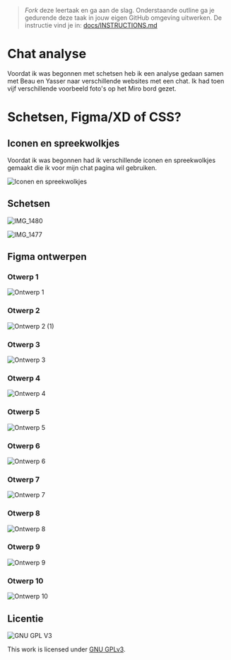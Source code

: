 > _Fork_ deze leertaak en ga aan de slag. Onderstaande outline ga je gedurende deze taak in jouw eigen GitHub omgeving uitwerken. De instructie vind je in: [docs/INSTRUCTIONS.md](docs/INSTRUCTIONS.md)

# Chat analyse
Voordat ik was begonnen met schetsen heb ik een analyse gedaan samen met Beau en Yasser naar verschillende websites met een chat. Ik had toen vijf verschillende voorbeeld foto's op het Miro bord gezet.

# Schetsen, Figma/XD of CSS?

## Iconen en spreekwolkjes
Voordat ik was begonnen had ik verschillende iconen en spreekwolkjes gemaakt die ik voor mijn chat pagina wil gebruiken.

![Iconen en spreekwolkjes](https://user-images.githubusercontent.com/69635977/170135573-a5fcaad7-ec1b-4a8f-a129-7aafd6c64087.png)

## Schetsen

![IMG_1480](https://user-images.githubusercontent.com/69635977/170208066-0455c380-2812-4974-98b0-fcce33df2daa.jpg)

![IMG_1477](https://user-images.githubusercontent.com/69635977/170208070-5a2a926e-93f5-46a2-8a50-710abbf78250.jpg)

## Figma ontwerpen
### Otwerp 1
![Ontwerp 1](https://user-images.githubusercontent.com/69635977/170135595-31f89f2f-a84b-4687-9e71-7b4d2cd73f41.png)

### Otwerp 2
![Ontwerp 2 (1)](https://user-images.githubusercontent.com/69635977/170137570-91cdd56a-1c54-4e0e-9382-be101e7049c2.png)

### Otwerp 3
![Ontwerp 3](https://user-images.githubusercontent.com/69635977/170135601-d0471c09-5d41-4844-b69b-0e30a3a5f6ee.png)

### Otwerp 4
![Ontwerp 4](https://user-images.githubusercontent.com/69635977/170136994-19fb3010-8b09-473a-8184-28cf02b8b5cb.png)

### Otwerp 5
![Ontwerp 5](https://user-images.githubusercontent.com/69635977/170135581-95c95133-4d04-4bcc-8c88-006f71500cfa.png)

### Otwerp 6
![Ontwerp 6](https://user-images.githubusercontent.com/69635977/170135587-226a56d7-32c5-4c28-b40b-30fa4ddb842d.png)

### Otwerp 7
![Ontwerp 7](https://user-images.githubusercontent.com/69635977/170135589-c809aa1e-5ef7-4163-9386-25e35b018929.png)

### Otwerp 8
![Ontwerp 8](https://user-images.githubusercontent.com/69635977/170135590-d57dfa66-a2cf-40a4-9c1e-bd58df98a28e.png)

### Otwerp 9
![Ontwerp 9](https://user-images.githubusercontent.com/69635977/170135591-d5d00fe0-9e4f-4e96-be9e-b7a538c6fda7.png)

### Otwerp 10
![Ontwerp 10](https://user-images.githubusercontent.com/69635977/170135594-0e2f800c-e41b-43a6-8138-cc71c7136d9a.png)


## Licentie

![GNU GPL V3](https://www.gnu.org/graphics/gplv3-127x51.png)

This work is licensed under [GNU GPLv3](./LICENSE).
